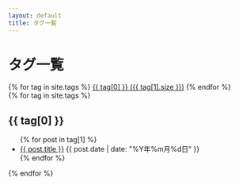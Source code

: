 ```yaml
---
layout: default
title: タグ一覧
---
```


<h1>タグ一覧</h1>

<div class="tag-cloud">
{% for tag in site.tags %}
  <a href="#{{ tag[0] | slugify }}" class="tag-name">{{ tag[0] }} ({{ tag[1].size }})</a>
{% endfor %}
</div>

<div class="tag-list">
  {% for tag in site.tags %}
    <div class="tag-item">
      <h2 id="{{ tag[0] | slugify }}">{{ tag[0] }}</h2>
      <ul class="post-list-by-tag">
        {% for post in tag[1] %}
          <li>
            <a href="{{ post.url | relative_url }}">{{ post.title }}</a>
            <span class="post-date">{{ post.date | date: "%Y年%m月%d日" }}</span>
          </li>
        {% endfor %}
      </ul>
    </div>
  {% endfor %}
</div> 